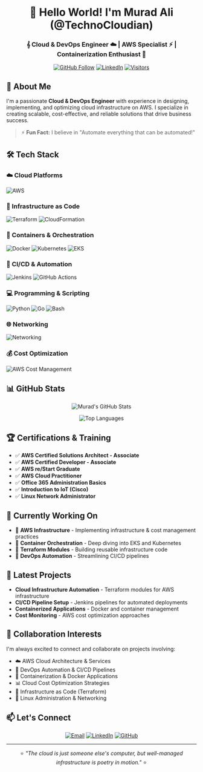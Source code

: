 <div align="center">
  
# 👋 Hello World! I'm Murad Ali (@TechnoCloudian)

### 𝄞 Cloud & DevOps Engineer ☁️ | AWS Specialist ⚡ | Containerization Enthusiast 🐳

[![GitHub Follow](https://img.shields.io/github/followers/TechnoCloudian?label=Follow&style=social)](https://github.com/TechnoCloudian)
[![LinkedIn](https://img.shields.io/badge/LinkedIn-Connect-blue?logo=linkedin)](https://www.linkedin.com/in/engr-ali-murad/)
[![Visitors](https://komarev.com/ghpvc/?username=TechnoCloudian&label=Profile%20Views&color=0e75b6&style=flat)](https://github.com/TechnoCloudian)

</div>

## 🚀 About Me

I'm a passionate **Cloud & DevOps Engineer** with experience in designing, implementing, and optimizing cloud infrastructure on AWS. I specialize in creating scalable, cost-effective, and reliable solutions that drive business success.

> ⚡ **Fun Fact:** I believe in "Automate everything that can be automated!"

## 🛠️ Tech Stack

### ☁️ Cloud Platforms
![AWS](https://img.shields.io/badge/AWS-Proficient-FF9900?logo=amazonaws&logoColor=white)

### 🔧 Infrastructure as Code
![Terraform](https://img.shields.io/badge/Terraform-Proficient-7B42BC?logo=terraform)
![CloudFormation](https://img.shields.io/badge/CloudFormation-Intermediate-FF9900)

### 🐳 Containers & Orchestration
![Docker](https://img.shields.io/badge/Docker-Proficient-2496ED?logo=docker&logoColor=white)
![Kubernetes](https://img.shields.io/badge/Kubernetes-Intermediate-326CE5?logo=kubernetes&logoColor=white)
![EKS](https://img.shields.io/badge/EKS%2FECS-Proficient-FF9900)

### 🔄 CI/CD & Automation
![Jenkins](https://img.shields.io/badge/Jenkins-Proficient-D24939?logo=jenkins&logoColor=white)
![GitHub Actions](https://img.shields.io/badge/GitHub%20Actions-Beginner-2088FF?logo=githubactions&logoColor=white)

### 💻 Programming & Scripting
![Python](https://img.shields.io/badge/Python-Intermediate-3776AB?logo=python&logoColor=white)
![Go](https://img.shields.io/badge/Go-Beginner-00ADD8?logo=go&logoColor=white)
![Bash](https://img.shields.io/badge/Bash-Intermediate-4EAA25?logo=gnubash&logoColor=white)

### 🌐 Networking
![Networking](https://img.shields.io/badge/Networking-Intermediate-2D2F48?logo=cisco&logoColor=white)

### 💰 Cost Optimization
![AWS Cost Management](https://img.shields.io/badge/AWS%20Cost%20Management-Proficient-FF9900)

## 📊 GitHub Stats

<div align="center">
  
![Murad's GitHub Stats](https://github-readme-stats.vercel.app/api?username=TechnoCloudian&show_icons=true&count_private=true&hide_title=true&theme=radical)

![Top Languages](https://github-readme-stats.vercel.app/api/top-langs/?username=TechnoCloudian&layout=compact&theme=radical&hide_border=true)

</div>

## 🏆 Certifications & Training

- ✅ **AWS Certified Solutions Architect - Associate**
- ✅ **AWS Certified Developer - Associate** 
- ✅ **AWS re/Start Graduate**
- ✅ **AWS Cloud Practitioner**
- ✅ **Office 365 Administration Basics**
- ✅ **Introduction to IoT (Cisco)**
- ✅ **Linux Network Administrator**

## 🎯 Currently Working On

- 🔭 **AWS Infrastructure** - Implementing infrastructure & cost management practices
- 🌱 **Container Orchestration** - Deep diving into EKS and Kubernetes
- 👯 **Terraform Modules** - Building reusable infrastructure code
- 🤔 **DevOps Automation** - Streamlining CI/CD pipelines

## 📝 Latest Projects

- **Cloud Infrastructure Automation** - Terraform modules for AWS infrastructure
- **CI/CD Pipeline Setup** - Jenkins pipelines for automated deployments
- **Containerized Applications** - Docker and container management
- **Cost Monitoring** - AWS cost optimization approaches

## 🤝 Collaboration Interests

I'm always excited to connect and collaborate on projects involving:

- ☁️ AWS Cloud Architecture & Services
- 🔄 DevOps Automation & CI/CD Pipelines
- 🐳 Containerization & Docker Applications
- 📊 Cloud Cost Optimization Strategies
- 🔧 Infrastructure as Code (Terraform)
- 🐧 Linux Administration & Networking

## 📫 Let's Connect

<div align="center">

[![Email](https://img.shields.io/badge/Email-muac08@gmail.com-D14836?logo=gmail)](mailto:muac08@gmail.com)
[![LinkedIn](https://img.shields.io/badge/LinkedIn-Engr.%20Ali%20Murad-0A66C2?logo=linkedin)](https://www.linkedin.com/in/engr-ali-murad/)
[![GitHub](https://img.shields.io/badge/GitHub-TechnoCloudian-181717?logo=github)](https://github.com/TechnoCloudian)

</div>

---

<div align="center">

⭐ *"The cloud is just someone else's computer, but well-managed infrastructure is poetry in motion."* ⭐

</div>
